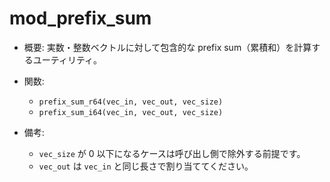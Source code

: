 # mod_prefix_sum

- 概要: 実数・整数ベクトルに対して包含的な prefix sum（累積和）を計算するユーティリティ。

- 関数:
  - `prefix_sum_r64(vec_in, vec_out, vec_size)`
  - `prefix_sum_i64(vec_in, vec_out, vec_size)`

- 備考:
  - `vec_size` が 0 以下になるケースは呼び出し側で除外する前提です。
  - `vec_out` は `vec_in` と同じ長さで割り当ててください。
